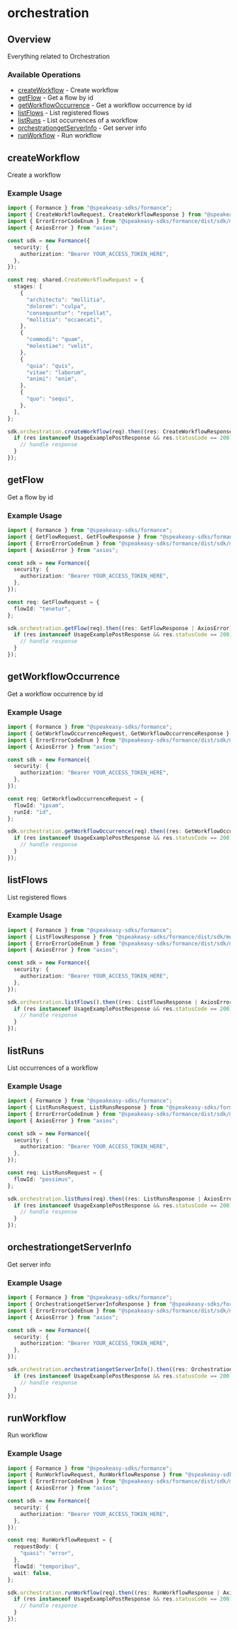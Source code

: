 # orchestration

## Overview

Everything related to Orchestration

### Available Operations

* [createWorkflow](#createworkflow) - Create workflow
* [getFlow](#getflow) - Get a flow by id
* [getWorkflowOccurrence](#getworkflowoccurrence) - Get a workflow occurrence by id
* [listFlows](#listflows) - List registered flows
* [listRuns](#listruns) - List occurrences of a workflow
* [orchestrationgetServerInfo](#orchestrationgetserverinfo) - Get server info
* [runWorkflow](#runworkflow) - Run workflow

## createWorkflow

Create a workflow

### Example Usage

```typescript
import { Formance } from "@speakeasy-sdks/formance";
import { CreateWorkflowRequest, CreateWorkflowResponse } from "@speakeasy-sdks/formance/dist/sdk/models/operations";
import { ErrorErrorCodeEnum } from "@speakeasy-sdks/formance/dist/sdk/models/shared";
import { AxiosError } from "axios";

const sdk = new Formance({
  security: {
    authorization: "Bearer YOUR_ACCESS_TOKEN_HERE",
  },
});

const req: shared.CreateWorkflowRequest = {
  stages: [
    {
      "architecto": "mollitia",
      "dolorem": "culpa",
      "consequuntur": "repellat",
      "mollitia": "occaecati",
    },
    {
      "commodi": "quam",
      "molestiae": "velit",
    },
    {
      "quia": "quis",
      "vitae": "laborum",
      "animi": "enim",
    },
    {
      "quo": "sequi",
    },
  ],
};

sdk.orchestration.createWorkflow(req).then((res: CreateWorkflowResponse | AxiosError) => {
  if (res instanceof UsageExamplePostResponse && res.statusCode == 200) {
    // handle response
  }
});
```

## getFlow

Get a flow by id

### Example Usage

```typescript
import { Formance } from "@speakeasy-sdks/formance";
import { GetFlowRequest, GetFlowResponse } from "@speakeasy-sdks/formance/dist/sdk/models/operations";
import { ErrorErrorCodeEnum } from "@speakeasy-sdks/formance/dist/sdk/models/shared";
import { AxiosError } from "axios";

const sdk = new Formance({
  security: {
    authorization: "Bearer YOUR_ACCESS_TOKEN_HERE",
  },
});

const req: GetFlowRequest = {
  flowId: "tenetur",
};

sdk.orchestration.getFlow(req).then((res: GetFlowResponse | AxiosError) => {
  if (res instanceof UsageExamplePostResponse && res.statusCode == 200) {
    // handle response
  }
});
```

## getWorkflowOccurrence

Get a workflow occurrence by id

### Example Usage

```typescript
import { Formance } from "@speakeasy-sdks/formance";
import { GetWorkflowOccurrenceRequest, GetWorkflowOccurrenceResponse } from "@speakeasy-sdks/formance/dist/sdk/models/operations";
import { ErrorErrorCodeEnum } from "@speakeasy-sdks/formance/dist/sdk/models/shared";
import { AxiosError } from "axios";

const sdk = new Formance({
  security: {
    authorization: "Bearer YOUR_ACCESS_TOKEN_HERE",
  },
});

const req: GetWorkflowOccurrenceRequest = {
  flowId: "ipsam",
  runId: "id",
};

sdk.orchestration.getWorkflowOccurrence(req).then((res: GetWorkflowOccurrenceResponse | AxiosError) => {
  if (res instanceof UsageExamplePostResponse && res.statusCode == 200) {
    // handle response
  }
});
```

## listFlows

List registered flows

### Example Usage

```typescript
import { Formance } from "@speakeasy-sdks/formance";
import { ListFlowsResponse } from "@speakeasy-sdks/formance/dist/sdk/models/operations";
import { ErrorErrorCodeEnum } from "@speakeasy-sdks/formance/dist/sdk/models/shared";
import { AxiosError } from "axios";

const sdk = new Formance({
  security: {
    authorization: "Bearer YOUR_ACCESS_TOKEN_HERE",
  },
});

sdk.orchestration.listFlows().then((res: ListFlowsResponse | AxiosError) => {
  if (res instanceof UsageExamplePostResponse && res.statusCode == 200) {
    // handle response
  }
});
```

## listRuns

List occurrences of a workflow

### Example Usage

```typescript
import { Formance } from "@speakeasy-sdks/formance";
import { ListRunsRequest, ListRunsResponse } from "@speakeasy-sdks/formance/dist/sdk/models/operations";
import { ErrorErrorCodeEnum } from "@speakeasy-sdks/formance/dist/sdk/models/shared";
import { AxiosError } from "axios";

const sdk = new Formance({
  security: {
    authorization: "Bearer YOUR_ACCESS_TOKEN_HERE",
  },
});

const req: ListRunsRequest = {
  flowId: "possimus",
};

sdk.orchestration.listRuns(req).then((res: ListRunsResponse | AxiosError) => {
  if (res instanceof UsageExamplePostResponse && res.statusCode == 200) {
    // handle response
  }
});
```

## orchestrationgetServerInfo

Get server info

### Example Usage

```typescript
import { Formance } from "@speakeasy-sdks/formance";
import { OrchestrationgetServerInfoResponse } from "@speakeasy-sdks/formance/dist/sdk/models/operations";
import { ErrorErrorCodeEnum } from "@speakeasy-sdks/formance/dist/sdk/models/shared";
import { AxiosError } from "axios";

const sdk = new Formance({
  security: {
    authorization: "Bearer YOUR_ACCESS_TOKEN_HERE",
  },
});

sdk.orchestration.orchestrationgetServerInfo().then((res: OrchestrationgetServerInfoResponse | AxiosError) => {
  if (res instanceof UsageExamplePostResponse && res.statusCode == 200) {
    // handle response
  }
});
```

## runWorkflow

Run workflow

### Example Usage

```typescript
import { Formance } from "@speakeasy-sdks/formance";
import { RunWorkflowRequest, RunWorkflowResponse } from "@speakeasy-sdks/formance/dist/sdk/models/operations";
import { ErrorErrorCodeEnum } from "@speakeasy-sdks/formance/dist/sdk/models/shared";
import { AxiosError } from "axios";

const sdk = new Formance({
  security: {
    authorization: "Bearer YOUR_ACCESS_TOKEN_HERE",
  },
});

const req: RunWorkflowRequest = {
  requestBody: {
    "quasi": "error",
  },
  flowId: "temporibus",
  wait: false,
};

sdk.orchestration.runWorkflow(req).then((res: RunWorkflowResponse | AxiosError) => {
  if (res instanceof UsageExamplePostResponse && res.statusCode == 200) {
    // handle response
  }
});
```
